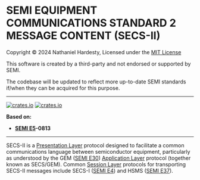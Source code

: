 # SEMI EQUIPMENT COMMUNICATIONS STANDARD 2 MESSAGE CONTENT (SECS-II)

Copyright © 2024 Nathaniel Hardesty, Licensed under the [MIT License](..\license.md)

This software is created by a third-party and not endorsed or supported by SEMI.

The codebase will be updated to reflect more up-to-date SEMI standards if/when they can be acquired for this purpose.

-------------------------------------------------------------------------------

[![crates.io](https://img.shields.io/crates/v/semi_e5.svg)](https://crates.io/crates/semi_e5)
[![crates.io](https://img.shields.io/crates/dv/semi_e5/0.1.0.svg)](https://crates.io/crates/semi_e5/0.1.0)

**Based on:**

- **[SEMI E5]-0813**

-------------------------------------------------------------------------------

SECS-II is a [Presentation Layer] protocol designed to facilitate a
common communications language between semiconductor equipment,
particularly as understood by the GEM ([SEMI E30]) [Application Layer]
protocol (together known as SECS/GEM). Common [Session Layer] protocols for
transporting SECS-II messages include SECS-I ([SEMI E4]) and HSMS
([SEMI E37]).

[SEMI E4]:  https://store-us.semi.org/products/e00400-semi-e4-specification-for-semi-equipment-communications-standard-1-message-transfer-secs-i
[SEMI E5]:  https://store-us.semi.org/products/e00500-semi-e5-specification-for-semi-equipment-communications-standard-2-message-content-secs-ii
[SEMI E30]: https://store-us.semi.org/products/e03000-semi-e30-specification-for-the-generic-model-for-communications-and-control-of-manufacturing-equipment-gem
[SEMI E37]: https://store-us.semi.org/products/e03700-semi-e37-high-speed-secs-message-services-hsms-generic-services

[Application Layer]:  https://en.wikipedia.org/wiki/Application_layer
[Presentation Layer]: https://en.wikipedia.org/wiki/Presentation_layer
[Session Layer]:      https://en.wikipedia.org/wiki/Session_layer
